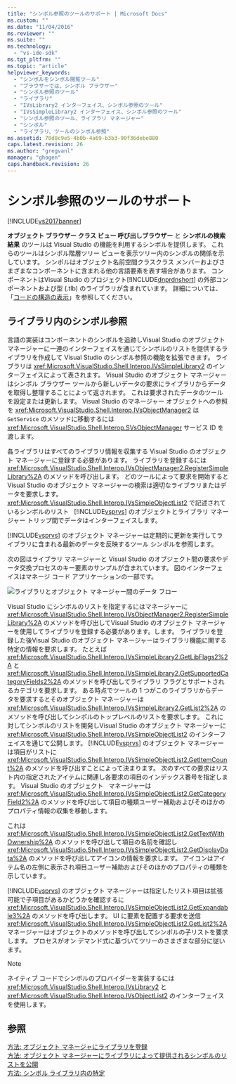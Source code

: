 ```yaml
---
title: "シンボル参照のツールのサポート | Microsoft Docs"
ms.custom: ""
ms.date: "11/04/2016"
ms.reviewer: ""
ms.suite: ""
ms.technology: 
  - "vs-ide-sdk"
ms.tgt_pltfrm: ""
ms.topic: "article"
helpviewer_keywords: 
  - "シンボルをシンボル閲覧ツール"
  - "ブラウザーでは、シンボル ブラウザー"
  - "シンボル参照のツール"
  - "ライブラリ"
  - "IVsLibrary2 インターフェイス、シンボル参照のツール"
  - "IVsSimpleLibrary2 インターフェイス、シンボル参照のツール"
  - "シンボル参照のツール、ライブラリ マネージャー"
  - "シンボル"
  - "ライブラリ、ツールのシンボル参照"
ms.assetid: 70d8c9e5-4b0b-4a69-b3b3-90f36debe880
caps.latest.revision: 26
ms.author: "gregvanl"
manager: "ghogen"
caps.handback.revision: 26
---
```

# シンボル参照のツールのサポート
[!INCLUDE[vs2017banner](../../code-quality/includes/vs2017banner.md)]

**オブジェクト ブラウザー   クラス ビュー   呼び出しブラウザー**  と  **シンボルの検索結果**  のツールは Visual Studio の機能を利用するシンボルを提供します。  これらのツールはシンボル階層ツリー ビューを表示ツリー内のシンボルの関係を示しています。  シンボルはオブジェクト名前空間クラスクラス メンバーおよびさまざまなコンポーネントに含まれる他の言語要素を表す場合があります。  コンポーネントはVisual Studio のプロジェクト[!INCLUDE[dnprdnshort](../../code-quality/includes/dnprdnshort_md.md)] の外部コンポーネントおよび型 \(.tlb\) のライブラリが含まれています。  詳細については、「[コードの構造の表示](../../ide/viewing-the-structure-of-code.md)」を参照してください。  
  
## ライブラリ内のシンボル参照  
 言語の実装はコンポーネントのシンボルを追跡しVisual Studio のオブジェクト マネージャーに一連のインターフェイスを通じてシンボルのリストを提供するライブラリを作成して Visual Studio のシンボル参照の機能を拡張できます。  ライブラリは <xref:Microsoft.VisualStudio.Shell.Interop.IVsSimpleLibrary2> のインターフェイスによって表されます。  Visual Studio のオブジェクト マネージャーはシンボル ブラウザー ツールから新しいデータの要求にライブラリからデータを取得し整理することによって返されます。  これは要求されたデータのツールを設定または更新します。  Visual Studio のマネージャー オブジェクトへの参照を <xref:Microsoft.VisualStudio.Shell.Interop.IVsObjectManager2> は`GetService` のメソッドに移動するには<xref:Microsoft.VisualStudio.Shell.Interop.SVsObjectManager> サービス ID を渡します。  
  
 各ライブラリはすべてのライブラリ情報を収集する Visual Studio のオブジェクト マネージャーに登録する必要があります。  ライブラリを登録するには<xref:Microsoft.VisualStudio.Shell.Interop.IVsObjectManager2.RegisterSimpleLibrary%2A> のメソッドを呼び出します。  どのツールによって要求を開始するとVisual Studio のオブジェクト マネージャーの検索は適切なライブラリまたはデータを要求します。  <xref:Microsoft.VisualStudio.Shell.Interop.IVsSimpleObjectList2> で記述されているシンボルのリスト   [!INCLUDE[vsprvs](../../code-quality/includes/vsprvs_md.md)] のオブジェクトとライブラリ マネージャー トリップ間でデータはインターフェイスします。  
  
 [!INCLUDE[vsprvs](../../code-quality/includes/vsprvs_md.md)] のオブジェクト マネージャーは定期的に更新を実行してライブラリに含まれる最新のデータを反映するツール シンボルを参照します。  
  
 次の図はライブラリ マネージャーと Visual Studio のオブジェクト間の要求やデータ交換プロセスのキー要素のサンプルが含まれています。  図のインターフェイスはマネージ コード アプリケーションの一部です。  
  
 ![ライブラリとオブジェクト マネージャー間のデータ フロー](~/extensibility/internals/media/callbrowserdiagram.gif "CallBrowserDiagram")  
  
 Visual Studio にシンボルのリストを指定するにはマネージャーに <xref:Microsoft.VisualStudio.Shell.Interop.IVsObjectManager2.RegisterSimpleLibrary%2A> のメソッドを呼び出してVisual Studio のオブジェクト マネージャーを使用してライブラリを登録する必要があります。します。  ライブラリを登録した後Visual Studio のオブジェクト マネージャーはライブラリ機能に関する特定の情報を要求します。  たとえば<xref:Microsoft.VisualStudio.Shell.Interop.IVsSimpleLibrary2.GetLibFlags2%2A> と <xref:Microsoft.VisualStudio.Shell.Interop.IVsSimpleLibrary2.GetSupportedCategoryFields2%2A> のメソッドを呼び出してライブラリ フラグとサポートされるカテゴリを要求します。  ある時点でツールの 1 つがこのライブラリからデータを要求するとそのオブジェクト マネージャーは <xref:Microsoft.VisualStudio.Shell.Interop.IVsSimpleLibrary2.GetList2%2A> のメソッドを呼び出してシンボルのトップレベルのリストを要求します。  これに対してシンボルのリストを開発しVisual Studio のオブジェクト マネージャーに <xref:Microsoft.VisualStudio.Shell.Interop.IVsSimpleObjectList2> のインターフェイスを通じて公開します。  [!INCLUDE[vsprvs](../../code-quality/includes/vsprvs_md.md)] のオブジェクト マネージャーは項目がリストに <xref:Microsoft.VisualStudio.Shell.Interop.IVsSimpleObjectList2.GetItemCount%2A> のメソッドを呼び出すことによって決まります。  次のすべての要求はリスト内の指定されたアイテムに関連し各要求の項目のインデックス番号を指定します。  Visual Studio のオブジェクト   マネージャーは <xref:Microsoft.VisualStudio.Shell.Interop.IVsSimpleObjectList2.GetCategoryField2%2A> のメソッドを呼び出して項目の種類ユーザー補助およびそのほかのプロパティ情報の収集を移動します。  
  
 これは <xref:Microsoft.VisualStudio.Shell.Interop.IVsSimpleObjectList2.GetTextWithOwnership%2A> のメソッドを呼び出して項目の名前を確認し<xref:Microsoft.VisualStudio.Shell.Interop.IVsSimpleObjectList2.GetDisplayData%2A> のメソッドを呼び出してアイコンの情報を要求します。  アイコンはアイテム名の左側に表示され項目ユーザー補助およびそのほかのプロパティの種類を示しています。  
  
 [!INCLUDE[vsprvs](../../code-quality/includes/vsprvs_md.md)] のオブジェクト マネージャーは指定したリスト項目は拡張可能で子項目があるかどうかを確認するに <xref:Microsoft.VisualStudio.Shell.Interop.IVsSimpleObjectList2.GetExpandable3%2A> のメソッドを呼び出します。  UI に要素を配置する要求を送信 <xref:Microsoft.VisualStudio.Shell.Interop.IVsSimpleObjectList2.GetList2%2A> マネージャーはオブジェクトのメソッドを呼び出してシンボルの子リストを要求します。  プロセスがオン デマンド式に基づいてツリーのさまざまな部分に従います。  
  
> [!NOTE]
>  ネイティブ コードでシンボルのプロバイダーを実装するには<xref:Microsoft.VisualStudio.Shell.Interop.IVsLibrary2> と <xref:Microsoft.VisualStudio.Shell.Interop.IVsObjectList2> のインターフェイスを使用します。  
  
## 参照  
 [方法: オブジェクト マネージャにライブラリを登録](../../extensibility/internals/how-to-register-a-library-with-the-object-manager.md)   
 [方法: オブジェクト マネージャーにライブラリによって提供されるシンボルのリストを公開](../../extensibility/internals/how-to-expose-lists-of-symbols-provided-by-the-library-to-the-object-manager.md)   
 [方法: シンボル ライブラリ内の特定](../../extensibility/internals/how-to-identify-symbols-in-a-library.md)